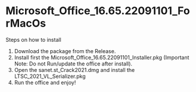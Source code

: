# Microsoft_Office_16.65.22091101_ForMacOs
Steps on how to install
1. Download the package from the Release.
2. Install first the Microsoft_Office_16.65.22091101_Installer.pkg (Important Note: Do not Run/update the office after install).
3. Open the sanet.st_Crack2021.dmg and install the LTSC_2021_VL_Serializer.pkg
4. Run the office and enjoy!



